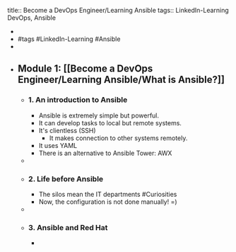 title:: Become a DevOps Engineer/Learning Ansible
tags:: LinkedIn-Learning DevOps, Ansible

-
- #tags #LinkedIn-Learning #Ansible
-
- ## Module 1: [[Become a DevOps Engineer/Learning Ansible/What is Ansible?]]
	- ### 1. An introduction to Ansible
		- Ansible is extremely simple but powerful.
		- It can develop tasks to local but remote systems.
		- It's clientless (SSH)
			- It makes connection to other systems remotely.
		- It uses YAML
		- There is an alternative to Ansible Tower: AWX
	-
	- ### 2. Life before Ansible
		- The silos mean the IT departments #Curiosities
		- Now, the configuration is not done manually! =)
	-
	- ### 3. Ansible and Red Hat
		-